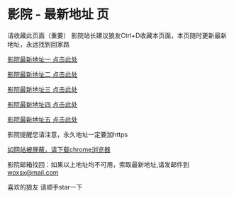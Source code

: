 # 影院 - 最新地址 页

请收藏此页面（重要）
影院站长建议狼友Ctrl+D收藏本页面，本页随时更新最新地址，永远找到回家路

[影院最新地址一 点击此处](https://5goa.buzz/) 

[影院最新地址二 点击此处](https://5gny.buzz/) 

[影院最新地址三 点击此处](https://5gnv.buzz/) 

[影院最新地址四 点击此处](https://5gnt.buzz/) 

[影院最新地址五 点击此处](https://5gob.buzz/) 

影院提醒您请注意，永久地址一定要加https

[如网站被屏蔽，请下载chrome浏览器](https://8xe23.com/chrome_93.0.4577.82.apk) 

影院邮箱找回：如果以上地址均不可用，索取最新地址,请发邮件到 woxsx@mail.com

喜欢的狼友 请顺手star一下